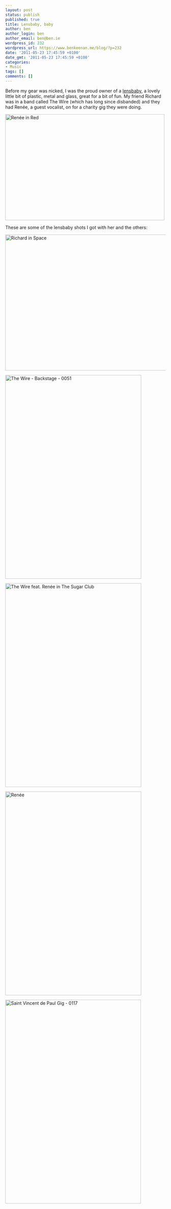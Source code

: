 ```yaml
---
layout: post
status: publish
published: true
title: Lensbaby, baby
author: ben
author_login: ben
author_email: ben@ben.ie
wordpress_id: 232
wordpress_url: https://www.benkeenan.me/blog/?p=232
date: '2011-05-23 17:45:59 +0100'
date_gmt: '2011-05-23 17:45:59 +0100'
categories:
- Music
tags: []
comments: []
---
```

<p>Before my gear was nicked, I was the proud owner of a <a href="https://lensbaby.com/#2" target="_blank">lensbaby</a>, a lovely little bit of plastic, metal and glass, great for a bit of fun. My friend Richard was in a band called The Wire (which has long since disbanded) and they had Renée, a guest vocalist, on for a charity gig they were doing.</p>
<p><img class="aligncenter" src="https://farm2.static.flickr.com/1299/5184353223_7d596f6e45.jpg" alt="Renée in Red" width="500" height="333" /></p>
<p>These are some of the lensbaby shots I got with her and the others:</p>
<p><img class="aligncenter" src="https://farm1.static.flickr.com/107/315334191_733c1cc88d_z.jpg" alt="Richard in Space" width="640" height="427" /></p>
<p><img class="aligncenter" src="https://farm1.static.flickr.com/83/315296713_725434e040_z.jpg" alt="The Wire - Backstage - 0051" width="427" height="640" /></p>
<p><img class="aligncenter" src="https://farm1.static.flickr.com/99/315268198_6b59c86363_z.jpg" alt="The Wire feat. Renée in The Sugar Club" width="427" height="640" /></p>
<p><img class="aligncenter" src="https://farm1.static.flickr.com/106/315267086_7b1626c176_z.jpg" alt="Renée" width="427" height="640" /></p>
<p><img class="aligncenter" src="https://farm1.static.flickr.com/101/317064396_677f7b6fcc_z.jpg?zz=1" alt="Saint Vincent de Paul Gig - 0117" width="426" height="640" /></p>
